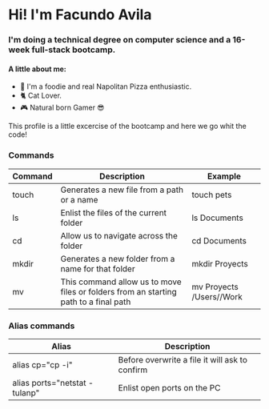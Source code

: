 # Hi! I'm Facundo Avila
### I'm doing a technical degree on computer science and a 16-week full-stack bootcamp.

#### A little about me:
* 🍔 I'm a foodie and real Napolitan Pizza enthusiastic.
* 🐈 Cat Lover.
* 🎮 Natural born Gamer 😎

This profile is a little excercise of the bootcamp and here we go whit the code!

### Commands
| Command | Description | Example |
| ------- | ----------- | -------- |
| touch   | Generates a new file from a path or a name | touch pets |
| ls      | Enlist the files of the current folder | ls Documents |
| cd      | Allow us to navigate across the folder | cd Documents |
| mkdir   | Generates a new folder from a name for that folder | mkdir Proyects |
| mv     | This command allow us to move files or folders from an starting path to a final path | mv Proyects /Users/<usuario>/Work

### Alias commands
| Alias | Description |
| ---------------- | ----------- | 
| alias cp="cp -i" | Before overwrite a file it will ask to confirm |
| alias ports="netstat -tulanp" | Enlist open ports on the PC |